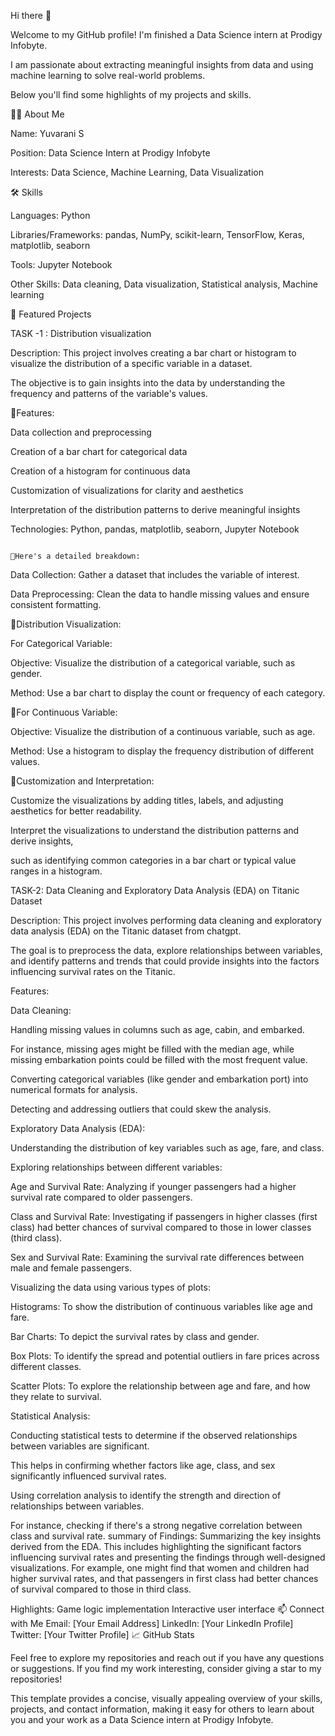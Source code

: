 Hi there 👋

Welcome to my GitHub profile! I'm finished a Data Science intern at Prodigy Infobyte. 

I am passionate about extracting meaningful insights from data and using machine learning to solve real-world problems. 

Below you'll find some highlights of my projects and skills.

🧑‍💻 About Me

Name: Yuvarani S

Position: Data Science Intern at Prodigy Infobyte

Interests: Data Science, Machine Learning, Data Visualization

🛠️ Skills

Languages: Python

Libraries/Frameworks: pandas, NumPy, scikit-learn, TensorFlow, Keras, matplotlib, seaborn

Tools: Jupyter Notebook

Other Skills: Data cleaning, Data visualization, Statistical analysis, Machine learning

🌟 Featured Projects

TASK -1 : Distribution visualization

Description: This project involves creating a bar chart or histogram to visualize the distribution of a specific variable in a dataset.

The objective is to gain insights into the data by understanding the frequency and patterns of the variable's values.

📍Features:

Data collection and preprocessing

Creation of a bar chart for categorical data

Creation of a histogram for continuous data

Customization of visualizations for clarity and aesthetics

Interpretation of the distribution patterns to derive meaningful insights

Technologies: Python, pandas, matplotlib, seaborn, Jupyter Notebook

                                                                                   📍Here's a detailed breakdown:

Data Collection: Gather a dataset that includes the variable of interest.

Data Preprocessing: Clean the data to handle missing values and ensure consistent formatting.

📍Distribution Visualization:

For Categorical Variable:

Objective: Visualize the distribution of a categorical variable, such as gender.

Method: Use a bar chart to display the count or frequency of each category.

📍For Continuous Variable:

Objective: Visualize the distribution of a continuous variable, such as age.

Method: Use a histogram to display the frequency distribution of different values.

📍Customization and Interpretation:

Customize the visualizations by adding titles, labels, and adjusting aesthetics for better readability.

Interpret the visualizations to understand the distribution patterns and derive insights, 

such as identifying common categories in a bar chart or typical value ranges in a histogram.

TASK-2: Data Cleaning and Exploratory Data Analysis (EDA) on Titanic Dataset

Description: This project involves performing data cleaning and exploratory data analysis (EDA) on the Titanic dataset from chatgpt.

The goal is to preprocess the data, explore relationships between variables, and identify patterns and trends that could provide insights into the factors influencing survival rates on the Titanic.

Features:

Data Cleaning:

Handling missing values in columns such as age, cabin, and embarked.

For instance, missing ages might be filled with the median age, while missing embarkation points could be filled with the most frequent value.

Converting categorical variables (like gender and embarkation port) into numerical formats for analysis.

Detecting and addressing outliers that could skew the analysis.

Exploratory Data Analysis (EDA):

Understanding the distribution of key variables such as age, fare, and class.

Exploring relationships between different variables:

Age and Survival Rate: Analyzing if younger passengers had a higher survival rate compared to older passengers.

Class and Survival Rate: Investigating if passengers in higher classes (first class) had better chances of survival compared to those in lower classes (third class).

Sex and Survival Rate: Examining the survival rate differences between male and female passengers.

Visualizing the data using various types of plots:

Histograms: To show the distribution of continuous variables like age and fare.

Bar Charts: To depict the survival rates by class and gender.

Box Plots: To identify the spread and potential outliers in fare prices across different classes.

Scatter Plots: To explore the relationship between age and fare, and how they relate to survival.

Statistical Analysis:

Conducting statistical tests to determine if the observed relationships between variables are significant.

This helps in confirming whether factors like age, class, and sex significantly influenced survival rates.

Using correlation analysis to identify the strength and direction of relationships between variables. 

For instance, checking if there's a strong negative correlation between class and survival rate.
summary of Findings:
Summarizing the key insights derived from the EDA. This includes highlighting the significant factors influencing survival rates and presenting the findings through well-designed visualizations.
For example, one might find that women and children had higher survival rates, and that passengers in first class had better chances of survival compared to those in third class.







Highlights:
Game logic implementation
Interactive user interface
📫 Connect with Me
Email: [Your Email Address]
LinkedIn: [Your LinkedIn Profile]
Twitter: [Your Twitter Profile]
📈 GitHub Stats


Feel free to explore my repositories and reach out if you have any questions or suggestions. If you find my work interesting, consider giving a star to my repositories!

This template provides a concise, visually appealing overview of your skills, projects, and contact information, making it easy for others to learn about you and your work as a Data Science intern at Prodigy Infobyte.








